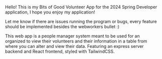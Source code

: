 Hello! This is my Bits of Good Volunteer App for the 2024 Spring Developer application, I hope you enjoy my application!

Let me know if there are issues running the program or bugs, every feature should be implemented besides the webworkers bullet :)

This web app is a people manager system meant to be used for an organized to view their volunteers and their information in a table from where you can alter and view their data.
Featuring an express server backend and React frontend, styled with TailwindCSS.
